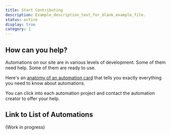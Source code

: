 ```yaml
---
title: Start Contributing
description: Example_description_text_for_blank_example_file.
status: active
display: true
category: 1
---
```



## How can you help?
Automations on our site are in various levels of development. Some of them need help. Some of them are ready to use. 

Here's an [anatomy of an automation card](/Website/guides/project_card_anatomy.html) that tells you exactly everything you need to know about automations.

You can click into each automation project and contact the automation creator to offer your help.

## Link to List of Automations
(Work in progress)
